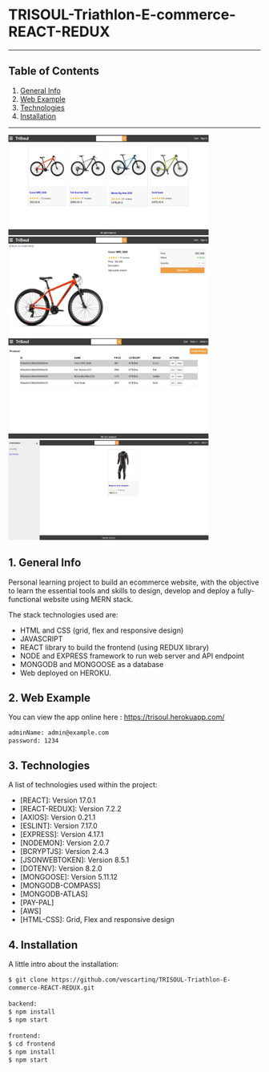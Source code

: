 # TRISOUL-Triathlon-E-commerce-REACT-REDUX
***

## Table of Contents
1. [General Info](#general-info)
2. [Web Example](#web-example)
3. [Technologies](#technologies)
4. [Installation](#installation)
***

<img src="images/trisoul1.jpg" width="400" height="200" >
<img src="images/trisoul2.jpg" width="400" height="200" >
<img src="images/trisoul3.jpg" width="400" height="200" >
<img src="images/trisoul4.jpg" width="400" height="200" >


## 1. General Info
Personal learning project to build an ecommerce website, with the objective to learn the essential tools and skills to design, develop and deploy a fully-functional website using MERN stack.

The stack technologies used are: 
- HTML and CSS (grid, flex and responsive design)
- JAVASCRIPT
- REACT library to build the frontend (using REDUX library)
- NODE and EXPRESS framework to run web server and API endpoint
- MONGODB and MONGOOSE as a database
- Web deployed on HEROKU.

## 2. Web Example
You can view the app online here : 
https://trisoul.herokuapp.com/

```
adminName: admin@example.com
password: 1234
```

## 3. Technologies
A list of technologies used within the project:
* [REACT]: Version 17.0.1 
* [REACT-REDUX]: Version 7.2.2 
* [AXIOS]: Version 0.21.1
* [ESLINT]: Version 7.17.0
* [EXPRESS]: Version 4.17.1
* [NODEMON]: Version 2.0.7
* [BCRYPTJS]: Version 2.4.3
* [JSONWEBTOKEN]: Version 8.5.1
* [DOTENV]: Version 8.2.0
* [MONGOOSE]: Version 5.11.12
* [MONGODB-COMPASS]
* [MONGODB-ATLAS]
* [PAY-PAL]
* [AWS]
* [HTML-CSS]: Grid, Flex and responsive design

## 4. Installation
A little intro about the installation:

```
$ git clone https://github.com/vescartinq/TRISOUL-Triathlon-E-commerce-REACT-REDUX.git

backend:
$ npm install
$ npm start

frontend:
$ cd frontend
$ npm install
$ npm start
```
